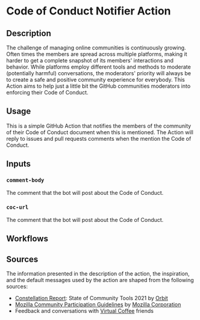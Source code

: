 # Code of Conduct Notifier Action

## Description
The challenge of managing online communities is continuously growing. Often times the members are spread across multiple platforms, making it harder to get a complete snapshot of its members' interactions and behavior. While platforms employ different tools and methods to moderate (potentially harmful) conversations, the moderators' priority will always be to create a safe and positive community experience for everybody. This Action aims to help just a little bit the GitHub communities moderators into enforcing their Code of Conduct. 

## Usage
This is a simple GitHub Action that notifies the members of the community of their Code of Conduct document when this is mentioned. The Action will reply to issues and pull requests comments when the mention the Code of Conduct. 

## Inputs

### `comment-body`
The comment that the bot will post about the Code of Conduct. 

### `coc-url`
The comment that the bot will post about the Code of Conduct. 

## Workflows

## Sources 
The information presented in the description of the action, the inspiration, and the default messages used by the action are shaped from the following sources:

- [Constellation Report](https://orbit.love/constellation-report-state-of-community-tools-2021): State of Community Tools 2021 by [Orbit](https://orbit.love/)
- [Mozilla Community Participation Guidelines](https://www.mozilla.org/en-US/about/governance/policies/participation/) by [Mozilla Corporation](https://www.mozilla.org/en-US/about/)
- Feedback and conversations with [Virtual Coffee](https://virtualcoffee.io/) friends
